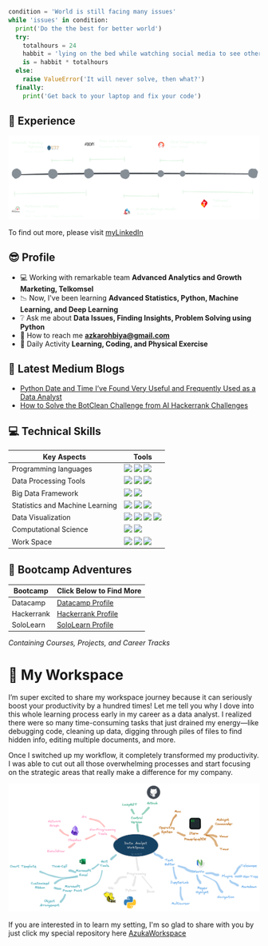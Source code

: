```python
condition = 'World is still facing many issues'
while 'issues' in condition:
  print('Do the the best for better world')
  try:
    totalhours = 24
    habbit = 'lying on the bed while watching social media to see other\'s life'
    is = habbit * totalhours
  else:
    raise ValueError('It will never solve, then what?')
  finally:
    print('Get back to your laptop and fix your code')
```

## :date: Experience

![image1](picts/experience_draw.excalidraw.png)

To find out more, please visit [myLinkedIn](https://www.linkedin.com/in/azka-rohbiya-21587a145/)

## :sunglasses: Profile
- :computer: Working with remarkable team **Advanced Analytics and Growth Marketing, Telkomsel**
- :chart_with_downwards_trend: Now, I've been learning **Advanced Statistics, Python, Machine Learning, and Deep Learning**
- :grey_question: Ask me about **Data Issues, Finding Insights, Problem Solving using Python**
- :email: How to reach me **azkarohbiya@gmail.com**
- :runner: Daily Activity **Learning, Coding, and Physical Exercise**



## :newspaper: Latest Medium Blogs

- [Python Date and Time I’ve Found Very Useful and Frequently Used as a Data Analyst](https://python.plainenglish.io/python-date-and-time-ive-found-very-useful-and-frequently-used-as-data-analyst-556122a4da99)
- [How to Solve the BotClean Challenge from AI Hackerrank Challenges](https://python.plainenglish.io/breaking-ai-hackerrank-challenges-bot-clean-1ec7f7204fca)

## :computer: Technical Skills

| Key Aspects                     | Tools                                                                                                                                                                                                                                                                                                                                                                                                                                                                                     |
|---------------------------------|-------------------------------------------------------------------------------------------------------------------------------------------------------------------------------------------------------------------------------------------------------------------------------------------------------------------------------------------------------------------------------------------------------------------------------------------------------------------------------------------|
| Programming languages           | ![](https://img.shields.io/badge/Code-Python-informational?style=flat&logo=python&logoColor=white&color=6aa6f8) ![](https://img.shields.io/badge/Shell-Bash-informational?style=flat&logo=gnu-bash&logoColor=white&color=6aa6f8) ![](https://img.shields.io/badge/Code-JavaScript-informational?style=flat&logo=javascript&logoColor=white&color=6aa6f8)                                                                                                                                  |
| Data Processing Tools           | ![](https://img.shields.io/badge/RDBMS-HiveQL-informational?style=flat&logo=hive&logoColor=white&color=6aa6f8) ![](https://img.shields.io/badge/Python-Pandas-informational?style=flat&logo=pandas&logoColor=white&color=6aa6f8) ![](https://img.shields.io/badge/MS-Excel-informational?style=flat&logo=microsoft&logoColor=white&color=6aa6f8)                                                                                                                                          |
| Big Data Framework              | ![](https://img.shields.io/badge/BigData-ApacheHadoop-informational?style=flat&logo=apachehadoop&logoColor=white&color=6aa6f8) ![](https://img.shields.io/badge/BigData-ApacheSpark-informational?style=flat&logo=apachespark&logoColor=white&color=6aa6f8)                                                                                                                                                                                                                               |
| Statistics and Machine Learning | ![](https://img.shields.io/badge/Python-Scipy-informational?style=flat&logo=scipy&logoColor=white&color=6aa6f8) ![](https://img.shields.io/badge/Python-statsmodels-informational?style=flat&logo=statsmodels&logoColor=white&color=6aa6f8) ![](https://img.shields.io/badge/Python-sklearn-informational?style=flat&logo=scikitlearn&logoColor=white&color=6aa6f8)                                                                                                                       |
| Data Visualization              | ![](https://img.shields.io/badge/Python-Matplotlib-informational?style=flat&logo=matplotlib&logoColor=white&color=6aa6f8) ![](https://img.shields.io/badge/Python-Seaborn-informational?style=flat&logo=seaborn&logoColor=white&color=6aa6f8) ![](https://img.shields.io/badge/Microsoft-ThinkCell-informational?style=flat&logo=thinkcell&logoColor=white&color=6aa6f8) ![](https://img.shields.io/badge/Python-Plotly-informational?style=flat&logo=bokeh&logoColor=white&color=6aa6f8)
| Computational Science           | ![](https://img.shields.io/badge/Linux-Gromacs-informational?style=flat&logo=gromacs&logoColor=white&color=6aa6f8) ![](https://img.shields.io/badge/Linux-VMD-informational?style=flat&logo=vmd&logoColor=white&color=6aa6f8)                                                                                                                                                                                                                                                             |
| Work Space                      | ![](https://img.shields.io/badge/Editor-NeoVim-informational?style=flat&logo=neovim&logoColor=white&color=6aa6f8) ![](https://img.shields.io/badge/Editor-Jupyter-informational?style=flat&logo=jupyter&logoColor=white&color=6aa6f8) ![](https://img.shields.io/badge/Terminal-iTerm-informational?style=flat&logo=gnu-bash&logoColor=white&color=6aa6f8)

## :school: Bootcamp Adventures

| Bootcamp   | Click Below to Find More                                         |
|------------|------------------------------------------------------------------|
| Datacamp   | [Datacamp Profile](https://www.datacamp.com/profile/azkarohbiya) |
| Hackerrank | [Hackerrank Profile](https://www.hackerrank.com/azkarohbiya)     |
| SoloLearn  | [SoloLearn Profile](https://www.sololearn.com/profile/21910164)  |

*Containing Courses, Projects, and Career Tracks*

# :rocket: My Workspace

I’m super excited to share my workspace journey because it can seriously boost your productivity by a hundred times! Let me tell you why I dove into this whole learning process early in my career as a data analyst. I realized there were so many time-consuming tasks that just drained my energy—like debugging code, cleaning up data, digging through piles of files to find hidden info, editing multiple documents, and more.

Once I switched up my workflow, it completely transformed my productivity. I was able to cut out all those overwhelming processes and start focusing on the strategic areas that really make a difference for my company.


![image2](picts/readme_githup_workspace.excalidraw.png)

If you are interested in to learn my setting, I'm so glad to share with you by just click my special repository here 
[AzukaWorkspace](https://github.com/azuka31/AzukaWorkspace/tree/master)

